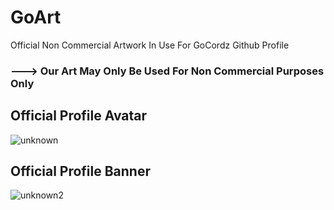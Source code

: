 # GoArt

Official Non Commercial Artwork In Use For GoCordz Github Profile
### ---> Our Art May Only Be Used For Non Commercial Purposes Only

## Official Profile Avatar
![unknown](https://user-images.githubusercontent.com/116932476/198798190-2a79d6c0-049e-4dde-a622-df68f042b296.png)


## Official Profile Banner
![unknown2](https://user-images.githubusercontent.com/116932476/198798706-1a10c908-de7c-4aaa-8a0b-d1fabd634d3a.png)

